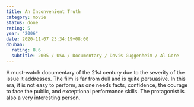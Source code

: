 ```yaml
---
title: An Inconvenient Truth
category: movie
status: done
rating: 5
year: "2006"
date: 2020-11-07 23:34:19+08:00
douban:
  rating: 8.6
  subtitle: 2005 / USA / Documentary / Davis Guggenheim / Al Gore
---
```


A must-watch documentary of the 21st century due to the severity of the issue it addresses. The film is far from dull and is quite persuasive. In this era, it is not easy to perform, as one needs facts, confidence, the courage to face the public, and exceptional performance skills. The protagonist is also a very interesting person.
